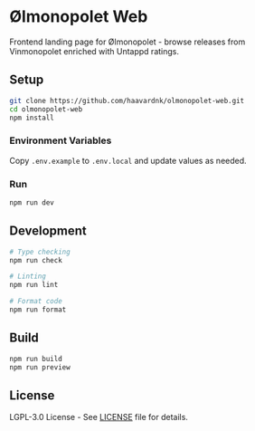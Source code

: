 # Ølmonopolet Web

Frontend landing page for Ølmonopolet - browse releases from Vinmonopolet enriched with Untappd ratings.

## Setup

```bash
git clone https://github.com/haavardnk/olmonopolet-web.git
cd olmonopolet-web
npm install
```

### Environment Variables

Copy `.env.example` to `.env.local` and update values as needed.

### Run

```bash
npm run dev
```

## Development

```bash
# Type checking
npm run check

# Linting
npm run lint

# Format code
npm run format
```

## Build

```bash
npm run build
npm run preview
```

## License

LGPL-3.0 License - See [LICENSE](LICENSE) file for details.
